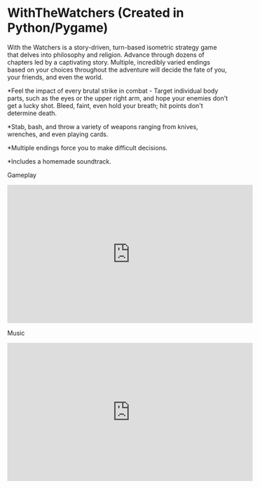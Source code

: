 # WithTheWatchers (Created in Python/Pygame)
With the Watchers is a story-driven, turn-based isometric strategy game that delves into philosophy and religion.
Advance through dozens of chapters led by a captivating story. Multiple, incredibly varied endings based on your choices throughout the adventure will decide the fate of you, your friends, and even the world.

*Feel the impact of every brutal strike in combat - Target individual body parts, such as the eyes or the upper right arm, and hope your enemies don't get a lucky shot. Bleed, faint, even hold your breath; hit points don't determine death.

*Stab, bash, and throw a variety of weapons ranging from knives, wrenches, and even playing cards.

*Multiple endings force you to make difficult decisions.

*Includes a homemade soundtrack.


Gameplay
<iframe width="560" height="315" src="https://www.youtube.com/embed/1JD_76n0YgQ" frameborder="0" allowfullscreen></iframe>

Music
<iframe width="560" height="315" src="https://www.youtube.com/embed/vPAKFlqrlRI" frameborder="0" allowfullscreen></iframe>

